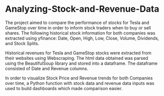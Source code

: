 # Analyzing-Stock-and-Revenue-Data

The project aimed to compare the performance of stocks for Tesla and GameStop over time in order to inform stock traders when to buy or sell shares.  The following historical stock information for both companies was extracted using yfinance: Date, Open, High, Low, Close, Volume, Dividends, and Stock Splits. 

Historical revenues for Tesla and GameStop stocks were extracted from their websites using Webscraping. The html data obtained was parsed using the BeautifulSoup library and stored into a dataframe. The dataframe consisted of Date and Revenue columns.

In order to visualize Stock Price and Revenue trends for both Companies over time, a Python function with stock data and revenue data inputs was used to build dashboards which made comparison easier.


